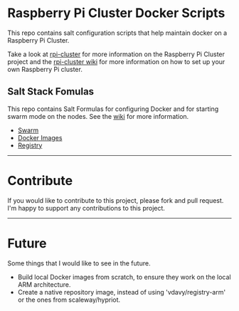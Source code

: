 # Raspberry Pi Cluster Docker Scripts

This repo contains salt configuration scripts that help maintain docker on a Raspberry Pi Cluster.

Take a look at [rpi-cluster](https://github.com/ajthor/rpi-cluster) for more information on the Raspberry Pi Cluster project and the [rpi-cluster wiki](https://github.com/ajthor/rpi-cluster/wiki) for more information on how to set up your own Raspberry Pi cluster.

## Salt Stack Fomulas

This repo contains Salt Formulas for configuring Docker and for starting swarm mode on the nodes. See the [wiki](https://github.com/ajthor/rpi-cluster-docker/wiki) for more information.

- [Swarm](https://github.com/ajthor/rpi-cluster-docker/wiki/Swarm)
- [Docker Images](https://github.com/ajthor/rpi-cluster-docker/wiki/Docker-Images)
- [Registry](https://github.com/ajthor/rpi-cluster-docker/wiki/Registry)

---

# Contribute

If you would like to contribute to this project, please fork and pull request. I'm happy to support any contributions to this project.

---

# Future

Some things that I would like to see in the future.

- Build local Docker images from scratch, to ensure they work on the local ARM architecture.
- Create a native repository image, instead of using 'vdavy/registry-arm' or the ones from scaleway/hypriot.

